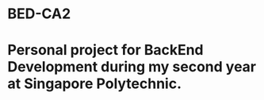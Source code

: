 # BED-CA2
# Personal project for BackEnd Development during my second year at Singapore Polytechnic.

